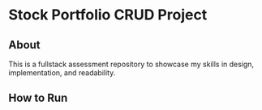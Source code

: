# Stock Portfolio CRUD Project
## About
This is a fullstack assessment repository to showcase my skills in design,
implementation, and readability.

## How to Run
